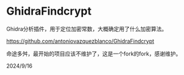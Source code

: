 # GhidraFindcrypt

Ghidra分析插件，用于定位加密常数，大概确定用了什么加密算法。  

https://github.com/antoniovazquezblanco/GhidraFindcrypt  

命途多舛，最开始的项目应该不维护了，这是一个fork的fork，感谢维护。  


2024/9/16  
